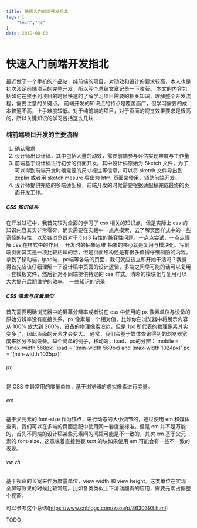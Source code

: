 ```yaml
---
title: 快速入门前端开发指北
tags: [
    "tech","js"
]
date: 2019-08-03
---
```


# 快速入门前端开发指北
最近做了一个手机的产品站，纯前端的项目，对动效和设计的要求较高，本人也是初次涉足前端项目的完整开发，所以写个总结文章记录一下收获。
本文的内容包括如何在接手到项目的时候快速的了解学习项目需要的相关知识，理解整个开发流程，需要注意的关键点。
前端开发的知识点的特点是覆盖面广，但学习需要的成本普遍不高，上手难度较低。对于纯前端的项目，对于页面的视觉效果要求是很高的，所以关键知识的学习包括这么几块：
### 纯前端项目开发的主要流程
1. 确认需求
2. 设计师出设计稿，其中包括大量的动效，需要前端参与评估实现难度与工作量
3. 前端基于设计稿进行初步的页面开发。其中设计稿原始为 Sketch 文件，为了可以得到前端开发时候需要的尺寸标注等信息，可以将 sketch 文件导出到 zeplin 或者用 sketch mesure 导出为 html 页面来使用，辅助前端开发。
4. 设计师提供完成的多端适配稿，前端开发的时候需要根据适配稿完成最终的页面开发工作。
##### CSS 知识体系
在开发过程中，我首先较为全面的学习了 css 相关的知识点，但是实际上 css 的知识内容其实非常零碎，确实需要在实践中一点点摸索，去了解页面样式中的一些奇怪的特性，以及各浏览器对于 css3 特性的兼容性问题。一点点尝试，一点点理解 css 在样式中的作用。
开发时的抽象思维
抽象的核心就是复用与模块化。写前端页面其实是一项比较枯燥的活，但是页面结构还是有很多值得仔细斟酌的内容。拿到了移动端，ipad端，pc端等各端的页面，我们就应该立即开始干活吗？我觉得首先应该仔细理解一下设计稿中页面的设计逻辑，多端之间尽可能的话可以复用一套模板文件，然后针对不同端提供特定的 css 样式。清晰的模块化与复用可以大大提升后期维护的效率。
一些知识的记录
##### CSS 像素与度量单位
首先需要明确浏览器中的屏幕分辨率或者说在 css 中使用的 px 像素单位与设备的原始分辨率没有直接关系。px 像素是一个相对值，比如你在浏览器中将展示内容从 100% 放大到 200%，设备的物理像素没边，但是 1px 所代表的物理像素其实变多了，因此页面的元素才会变大。
通常，我们会基于媒体查询得到的浏览器宽度来区分不同设备。举个简单的例子，移动端，ipad，pc的分辨：
mobile = '(max-width 568px)'
ipad = '(min-width 569px) and (max-width 1024px)'
pc = '(min-width 1025px)'
###### px
是 CSS 中最常用的度量单位，基于浏览器的虚拟像素进行度量。
###### em
基于父元素的 font-size 作为锚点，进行动态的大小调节的，通过使用 em 和媒体查询，我们可以在多端的页面适配中使用同一套度量标准。但是 em 并不是万能的，首先不同端的设计稿某些元素间的间距可能是不一致的，其次 em 基于父元素的 font-size，这意味着直接包裹 text 的块如果使用 em 可能会有一些不一致的表现。
###### vw,vh
基于视窗的长宽来作为度量单位，view width 和 view height。这类单位在实现全屏等效果的时候比较常用。比如各类类似上下滑动翻页的应用，需要元素占据整个视窗。

可以参考这个总结(https://www.cnblogs.com/zaoa/p/8630393.html)


TODO

